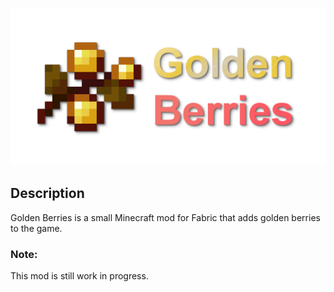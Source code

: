 ![png](https://raw.githubusercontent.com/legoatoom/GoldenBerries/master/src/main/resources/assets/goldenberries/logo.png)

## Description
Golden Berries is a small Minecraft mod for Fabric that adds golden berries to the game.

### Note:
This mod is still work in progress.